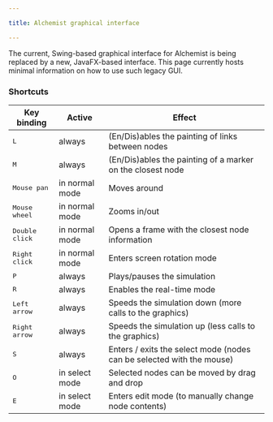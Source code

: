 ```yaml
---

title: Alchemist graphical interface

---
```


The current, Swing-based graphical interface for Alchemist is being replaced by a new, JavaFX-based interface.
This page currently hosts minimal information on how to use such legacy GUI.

### Shortcuts

| Key binding             | Active         | Effect                                                                |
| ------------------------| -------------- | --------------------------------------------------------------------- |
| <kbd>L</kbd>            | always         | (En/Dis)ables the painting of links between nodes                     |
| <kbd>M</kbd>            | always         | (En/Dis)ables the painting of a marker on the closest node            |
| <kbd>Mouse pan</kbd>    | in normal mode | Moves around                                                          |
| <kbd>Mouse wheel</kbd>  | in normal mode | Zooms in/out                                                          |
| <kbd>Double click</kbd> | in normal mode | Opens a frame with the closest node information                       |
| <kbd>Right click</kbd>  | in normal mode | Enters screen rotation mode                                           |
| <kbd>P</kbd>            | always         | Plays/pauses the simulation                                           |
| <kbd>R</kbd>            | always         | Enables the real-time mode                                            |
| <kbd>Left arrow</kbd>   | always         | Speeds the simulation down (more calls to the graphics)               |
| <kbd>Right arrow</kbd>  | always         | Speeds the simulation up (less calls to the graphics)                 |
| <kbd>S</kbd>            | always         | Enters / exits the select mode (nodes can be selected with the mouse) |
| <kbd>O</kbd>            | in select mode | Selected nodes can be moved by drag and drop                          |
| <kbd>E</kbd>            | in select mode | Enters edit mode (to manually change node contents)                   |
